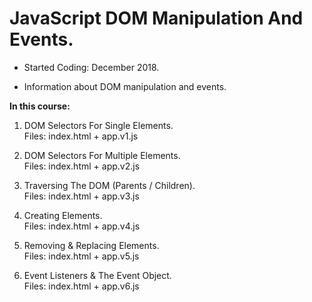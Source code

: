 # JavaScript DOM Manipulation And Events.

- Started Coding: December 2018.

- Information about DOM manipulation and events.

<b>In this course:</b>

1. DOM Selectors For Single Elements. <br>
Files: index.html + app.v1.js

2. DOM Selectors For Multiple Elements. <br>
Files: index.html + app.v2.js

3. Traversing The DOM (Parents / Children). <br>
Files: index.html + app.v3.js

4. Creating Elements. <br>
Files: index.html + app.v4.js

5. Removing & Replacing Elements. <br>
Files: index.html + app.v5.js

6. Event Listeners & The Event Object. <br>
Files: index.html + app.v6.js
